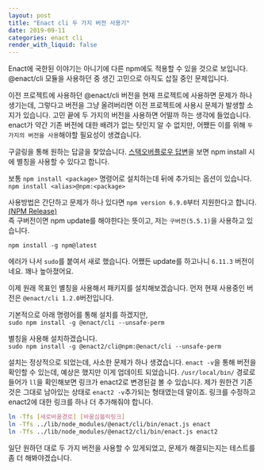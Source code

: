 ```yaml
---
layout: post
title: "Enact cli 두 가지 버전 사용기"
date: 2019-09-11
categories: enact cli
render_with_liquid: false
---
```


Enact에 국한된 이야기는 아니기에 다른 npm에도 적용할 수 있을 것으로 보입니다.  
@enact/cli 모듈을 사용하던 중 생긴 고민으로 아직도 삽질 중인 문제입니다.

이전 프로젝트에 사용하던 @enact/cli 버전을 현재 프로젝트에 사용하면 문제가 하나 생기는데,
그렇다고 버전을 그냥 올려버리면 이전 프로젝트에 사용시 문제가 발생할 소지가 있습니다.
고민 끝에 두 가지의 버전을 사용하면 어떨까 하는 생각에 들었습니다.
enact가 약간 기존 버전에 대한 배려가 없는 탓인지 알 수 없지만, 어쨌든 이를 위해 `두 가지의 버전을 사용`해야할 필요성이 생겼습니다.

구글링을 통해 원하는 답글을 찾았습니다.
[스택오버플로우 답변][stackoverflow]을 보면 npm install 시에 별칭을 사용할 수 있다고 합니다.

보통 `npm install <package>` 명령어로 설치하는데 뒤에 추가되는 옵션이 있습니다.  
`npm install <alias>@npm:<package>`

사용방법은 간단하고 문제가 하나 있다면 `npm version 6.9.0`부터 지원한다고 합니다. [(NPM Release)][npm-release]  
즉 구버전이면 npm update를 해야한다는 뜻이고, 저는 `구버전(5.5.1)`을 사용하고 있습니다.

`npm install -g npm@latest`

에러가 나서 `sudo`를 붙여서 새로 했습니다.
어쨌든 update를 하고나니 `6.11.3` 버전이네요. 꽤나 높아졌어요.

이제 원래 목표인 별칭을 사용해서 패키지를 설치해보겠습니다.
먼저 현재 사용중인 버전은 `@enact/cli 1.2.0`버전입니다.

기본적으로 아래 명령어를 통해 설치를 하겠지만,  
`sudo npm install -g @enact/cli --unsafe-perm`

별칭을 사용해 설치하겠습니다.  
`sudo npm install -g @enact2/cli@npm:@enact/cli --unsafe-perm`

설치는 정상적으로 되었는데, 사소한 문제가 하나 생겼습니다.
`enact -v`을 통해 버전을 확인할 수 있는데, 예상은 했지만 이게 업데이트 되었습니다.
`/usr/local/bin/` 경로로 들어가 `ll`을 확인해보면 링크가 enact2로 변경된걸 볼 수 있습니다.
제가 원한건 기존것은 그대로 남아있는 상태로 `enact2 -v`추가되는 형태였는데 말이죠.
링크를 수정하고 enact2에 대한 링크를 하나 더 추가해줘야 합니다.

```bash
ln -Tfs [새로바꿀경로] [바꿀심볼릭링크]
ln -Tfs ../lib/node_modules/@enact/cli/bin/enact.js enact
ln -Tfs ../lib/node_modules/@enact2/cli/bin/enact.js enact2
```

일단 원하던 대로 두 가지 버전을 사용할 수 있게되었고, 문제가 해결되는지는 테스트를 좀 더 해봐야겠습니다.

[stackoverflow]: https://stackoverflow.com/questions/26414587/how-to-install-multiple-versions-of-package-using-npm
[npm-release]: https://npm.community/t/release-npm-6-9-0/5911
